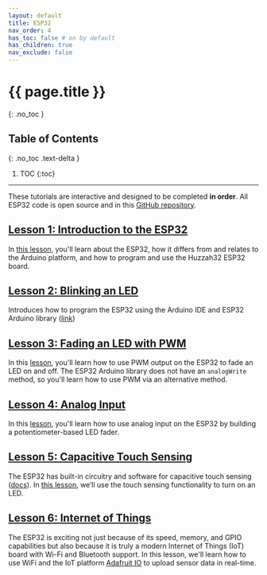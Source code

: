 ```yaml
---
layout: default
title: ESP32
nav_order: 4
has_toc: false # on by default
has_children: true
nav_exclude: false
---
```

# {{ page.title }}
{: .no_toc }

## Table of Contents
{: .no_toc .text-delta }

1. TOC
{:toc}
---

These tutorials are interactive and designed to be completed **in order**. All ESP32 code is open source and in this [GitHub repository](https://github.com/makeabilitylab/arduino/tree/master/ESP32).

<!-- TODO: add in link to Tinkercad circuits here... -->

## [Lesson 1: Introduction to the ESP32](esp32.md)

In [this lesson](esp32.md), you'll learn about the ESP32, how it differs from and relates to the Arduino platform, and how to program and use the Huzzah32 ESP32 board.

## [Lesson 2: Blinking an LED](led-blink.md)

Introduces how to program the ESP32 using the Arduino IDE and ESP32 Arduino library ([link](led-blink.md))

## [Lesson 3: Fading an LED with PWM](led-fade.md)

In this [lesson](led-fade.md), you'll learn how to use PWM output on the ESP32 to fade an LED on and off. The ESP32 Arduino library does not have an `analogWrite` method, so you'll learn how to use PWM via an alternative method.

## [Lesson 4: Analog Input](pot-fade.md)

In this [lesson](pot-fade.md), you'll learn how to use analog input on the ESP32 by building a potentiometer-based LED fader.

## [Lesson 5: Capacitive Touch Sensing](capacitive-touch-sensing.md)

The ESP32 has built-in circuitry and software for capacitive touch sensing ([docs](https://github.com/espressif/esp-iot-solution/blob/master/documents/touch_pad_solution/touch_sensor_design_en.md#1-introduction-to-touch-sensor-system)). In [this lesson](capacitive-touch-sensing.md), we’ll use the touch sensing functionality to turn on an LED.

## [Lesson 6: Internet of Things](iot.md)

The ESP32 is exciting not just because of its speed, memory, and GPIO capabilities but also because it is truly a modern Internet of Things (IoT) board with Wi-Fi and Bluetooth support. In this lesson, we'll learn how to use WiFi and the IoT platform [Adafruit IO](https://learn.adafruit.com/welcome-to-adafruit-io) to upload sensor data in real-time.
